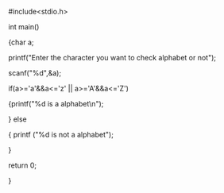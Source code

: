 #include<stdio.h>

int main()

{char a;

printf("Enter the character you want to check alphabet or not");

scanf("%d",&a);

if(a>='a'&&a<='z' || a>='A'&&a<='Z')

{printf("%d is a alphabet\n");

}
else 

{ printf ("%d is not a alphabet");

}

return 0;

}
